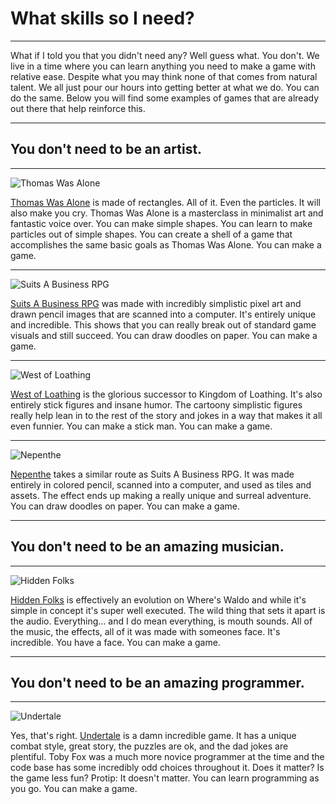 # What skills so I need?
---
What if I told you that you didn't need any? Well guess what. You don't. We live in a time where you can learn anything you need to make a game with relative ease. Despite what you may think none of that comes from natural talent. We all just pour our hours into getting better at what we do. You can do the same. Below you will find some examples of games that are already out there that help reinforce this.

---
## You don't need to be an artist.
---
![Thomas Was Alone](gamedev/thomas_splash.jpg)

[Thomas Was Alone](https://store.steampowered.com/app/220780/Thomas_Was_Alone/) is made of rectangles. All of it. Even the particles. It will also make you cry. Thomas Was Alone is a masterclass in minimalist art and fantastic voice over. You can make simple shapes. You can learn to make particles out of simple shapes. You can create a shell of a game that accomplishes the same basic goals as Thomas Was Alone. You can make a game.

---
![Suits A Business RPG](gamedev/suits_splash.jpg)

[Suits A Business RPG](https://store.steampowered.com/app/410670/Suits_A_Business_RPG/) was made with incredibly simplistic pixel art and drawn pencil images that are scanned into a computer. It's entirely unique and incredible. This shows that you can really break out of standard game visuals and still succeed. You can draw doodles on paper. You can make a game.

---
![West of Loathing](gamedev/loathing_splash.jpg)

[West of Loathing](https://store.steampowered.com/app/597220/West_of_Loathing/) is the glorious successor to Kingdom of Loathing. It's also entirely stick figures and insane humor. The cartoony simplistic figures really help lean in to the rest of the story and jokes in a way that makes it all even funnier. You can make a stick man. You can make a game.

---
![Nepenthe](gamedev/nepenthe_splash.jpg)

[Nepenthe](https://store.steampowered.com/app/789570/Nepenthe/) takes a similar route as Suits A Business RPG. It was made entirely in colored pencil, scanned into a computer, and used as tiles and assets. The effect ends up making a really unique and surreal adventure. You can draw doodles on paper. You can make a game.

---

## You don't need to be an amazing musician.
---

![Hidden Folks](gamedev/hidden_splash.jpg)

[Hidden Folks](https://store.steampowered.com/app/435400/Hidden_Folks/) is effectively an evolution on Where's Waldo and while it's simple in concept it's super well executed. The wild thing that sets it apart is the audio. Everything... and I do mean everything, is mouth sounds. All of the music, the effects, all of it was made with someones face. It's incredible. You have a face. You can make a game.

---

## You don't need to be an amazing programmer.
---

![Undertale](gamedev/undertale_splash.jpg)

Yes, that's right. [Undertale](https://store.steampowered.com/app/391540/Undertale/) is a damn incredible game. It has a unique combat style, great story, the puzzles are ok, and the dad jokes are plentiful. Toby Fox was a much more novice programmer at the time and the code base has some incredibly odd choices throughout it. Does it matter? Is the game less fun? Protip: It doesn't matter. You can learn programming as you go. You can make a game.